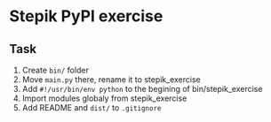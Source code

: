 # Stepik PyPI exercise

## Task

1. Create `bin/` folder
2. Move `main.py` there, rename it to stepik_exercise
3. Add `#!/usr/bin/env python` to the begining of bin/stepik_exercise
4. Import modules globaly from stepik_exercise
5. Add README and `dist/` to `.gitignore`
